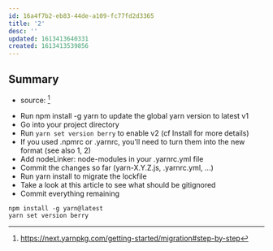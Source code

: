 ```yaml
---
id: 16a4f7b2-eb83-44de-a109-fc77fd2d3365
title: '2'
desc: ''
updated: 1613413640331
created: 1613413539856
---
```


## Summary
- source: [^1]
<!-- -->

* Run npm install -g yarn to update the global yarn version to latest v1
* Go into your project directory
* Run `yarn set version berry` to enable v2 (cf Install for more details)
* If you used .npmrc or .yarnrc, you'll need to turn them into the new format (see also 1, 2)
* Add nodeLinker: node-modules in your .yarnrc.yml file
* Commit the changes so far (yarn-X.Y.Z.js, .yarnrc.yml, ...)
* Run yarn install to migrate the lockfile
* Take a look at this article to see what should be gitignored
* Commit everything remaining

```
npm install -g yarn@latest
yarn set version berry

```

[^1]: https://next.yarnpkg.com/getting-started/migration#step-by-step
